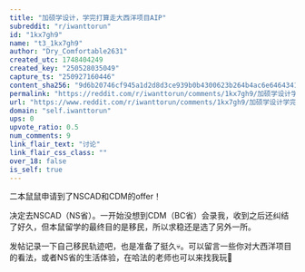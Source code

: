 ```yaml
---
title: "加硕学设计，学完打算走大西洋项目AIP"
subreddit: "r/iwanttorun"
id: "1kx7gh9"
name: "t3_1kx7gh9"
author: "Dry_Comfortable2631"
created_utc: 1748404249
created_key: "250528035049"
capture_ts: "250927160446"
content_sha256: "9d6b20746cf945a1d2d8d3ce939b0b4300623b264b4ac6e6464341311638b3ac"
permalink: "https://reddit.com/r/iwanttorun/comments/1kx7gh9/加硕学设计学完打算走大西洋项目aip/"
url: "https://www.reddit.com/r/iwanttorun/comments/1kx7gh9/加硕学设计学完打算走大西洋项目aip/"
domain: "self.iwanttorun"
ups: 0
upvote_ratio: 0.5
num_comments: 9
link_flair_text: "讨论"
link_flair_css_class: ""
over_18: false
is_self: true
---
```


二本鼠鼠申请到了NSCAD和CDM的offer！

决定去NSCAD（NS省）。一开始没想到CDM（BC省）会录我，收到之后还纠结了好久，但本鼠留学的最终目的是移民，所以求稳还是选了另外一所。

发帖记录一下自己移民轨迹吧，也是准备了挺久💀。可以留言一些你对大西洋项目的看法，或者NS省的生活体验，在哈法的老师也可以来找我玩🫶
